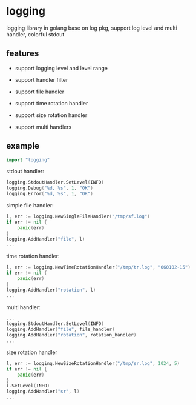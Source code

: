 logging
=======

logging library in golang base on log pkg, support log level and multi handler, colorful stdout


features
--------

* support logging level and level range

* support handler filter

* support file handler

* support time rotation handler

* support size rotation handler

* support multi handlers


example
-------

```go
import "logging"
```

stdout handler:

```go
logging.StdoutHandler.SetLevel(INFO)
logging.Debug("%d, %s", 1, "OK")
logging.Error("%d, %s", 1, "OK")
```

simple file handler:

```go
l, err := logging.NewSingleFileHandler("/tmp/sf.log")
if err != nil {
	panic(err)
}
logging.AddHandler("file", l)
...
```

time rotation handler:

```go
l, err := logging.NewTimeRotationHandler("/tmp/tr.log", "060102-15")
if err != nil {
	panic(err)
}
logging.AddHandler("rotation", l)
...
```

multi handler:

```go
...
logging.StdoutHandler.SetLevel(INFO)
logging.AddHandler("file", file_handler)
logging.AddHandler("rotation", rotation_handler)
...
```

size rotation handler

```go
l, err := logging.NewSizeRotationHandler("/tmp/sr.log", 1024, 5)
if err != nil {
	panic(err)
}
l.SetLevel(INFO)
logging.AddHandler("sr", l)
...
```
